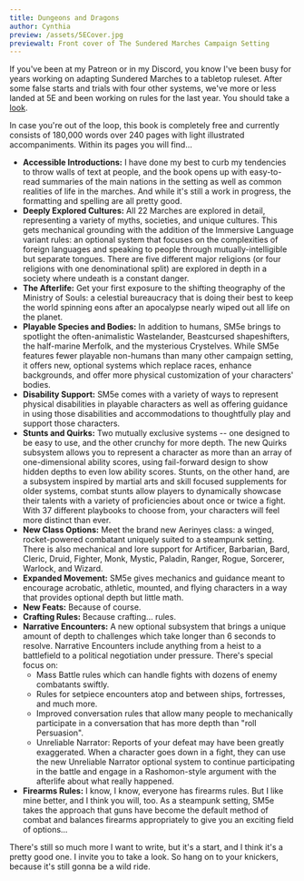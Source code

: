 ```yaml
---
title: Dungeons and Dragons
author: Cynthia
preview: /assets/5ECover.jpg 
previewalt: Front cover of The Sundered Marches Campaign Setting
---
```

If you've been at my Patreon or in my Discord, you know I've been busy for years working on adapting Sundered Marches to a tabletop ruleset. After some false starts and trials with four other systems, we've more or less landed at 5E and been working on rules for the last year. You should take a [look](http://sunderedmarches.com/5E/).

In case you're out of the loop, this book is completely free and currently consists of 180,000 words over 240 pages with light illustrated accompaniments. Within its pages you will find...

<!--more-->
- **Accessible Introductions:** I have done my best to curb my tendencies to throw walls of text at people, and the book opens up with easy-to-read summaries of the main nations in the setting as well as common realities of life in the marches. And while it's still a work in progress, the formatting and spelling are all pretty good.
- **Deeply Explored Cultures:** All 22 Marches are explored in detail, representing a variety of myths, societies, and unique cultures. This gets mechanical grounding with the addition of the Immersive Language variant rules: an optional system that focuses on the complexities of foreign languages and speaking to people through mutually-intelligible but separate tongues. There are five different major religions (or four religions with one denominational split) are explored in depth in a society where undeath is a constant danger.
- **The Afterlife:** Get your first exposure to the shifting theography of the Ministry of Souls: a celestial bureaucracy that is doing their best to keep the world spinning eons after an apocalypse nearly wiped out all life on the planet.
- **Playable Species and Bodies:** In addition to humans, SM5e brings to spotlight the often-animalistic Wastelander, Beastcursed shapeshifters, the half-marine Merfolk, and the mysterious Crystelves. While SM5e features fewer playable non-humans than many other campaign setting, it offers new, optional systems which replace races, enhance backgrounds, and offer more physical customization of your characters' bodies.
- **Disability Support:** SM5e comes with a variety of ways to represent physical disabilities in playable characters as well as offering guidance in using those disabilities and accommodations to thoughtfully play and support those characters.
- **Stunts and Quirks:** Two mutually exclusive systems -- one designed to be easy to use, and the other crunchy for more depth. The new Quirks subsystem allows you to represent a character as more than an array of one-dimensional ability scores, using fail-forward design to show hidden depths to even low ability scores. Stunts, on the other hand, are a subsystem inspired by martial arts and skill focused supplements for older systems, combat stunts allow players to dynamically showcase their talents with a variety of proficiencies about once or twice a fight. With 37 different playbooks to choose from, your characters will feel more distinct than ever.
- **New Class Options:** Meet the brand new Aerinyes class: a winged, rocket-powered combatant uniquely suited to a steampunk setting. There is also mechanical and lore support for Artificer, Barbarian, Bard, Cleric, Druid, Fighter, Monk, Mystic, Paladin, Ranger, Rogue, Sorcerer, Warlock, and Wizard.
- **Expanded Movement:** SM5e gives mechanics and guidance meant to encourage acrobatic, athletic, mounted, and flying characters in a way that provides optional depth but little math.
- **New Feats:** Because of course.
- **Crafting Rules:** Because crafting... rules.
- **Narrative Encounters:** A new optional subsystem that brings a unique amount of depth to challenges which take longer than 6 seconds to resolve. Narrative Encounters include anything from a heist to a battlefield to a political negotiation under pressure. There's special focus on:
  - Mass Battle rules which can handle fights with dozens of enemy combatants swiftly.
  - Rules for setpiece encounters atop and between ships, fortresses, and much more.
  - Improved conversation rules that allow many people to mechanically participate in a conversation that has more depth than "roll Persuasion".
  - Unreliable Narrator: Reports of your defeat may have been greatly exaggerated. When a character goes down in a fight, they can use the new Unreliable Narrator optional system to continue participating in the battle and engage in a Rashomon-style argument with the afterlife about what really happened.
- **Firearms Rules:** I know, I know, everyone has firearms rules. But I like mine better, and I think you will, too. As a steampunk setting, SM5e takes the approach that guns have become the default method of combat and balances firearms appropriately to give you an exciting field of options...

There's still so much more I want to write, but it's a start, and I think it's a pretty good one. I invite you to take a look. So hang on to your knickers, because it's still gonna be a wild ride.
